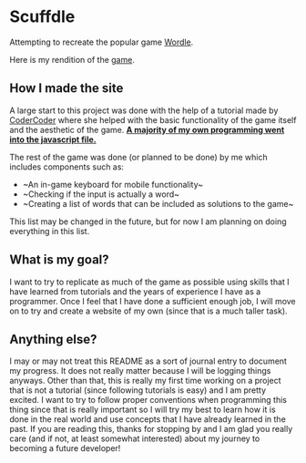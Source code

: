 # Scuffdle
Attempting to recreate the popular game [Wordle](https://www.nytimes.com/games/wordle/index.html).

Here is my rendition of the [game](https://wordle-clone-26g.pages.dev).

## How I made the site
A large start to this project was done with the help of a tutorial made by [CoderCoder](https://www.youtube.com/@TheCoderCoder) where she helped with the basic functionality of the game itself and the aesthetic of the game. <ins>**A majority of my own programming went into the javascript file.**</ins>

The rest of the game was done (or planned to be done) by me which includes components such as:
* ~An in-game keyboard for mobile functionality~
* ~Checking if the input is actually a word~
* ~Creating a list of words that can be included as solutions to the game~

This list may be changed in the future, but for now I am planning on doing everything in this list.

## What is my goal?
I want to try to replicate as much of the game as possible using skills that I have learned from tutorials and the years of experience I have as a programmer.
Once I feel that I have done a sufficient enough job, I will move on to try and create a website of my own (since that is a much taller task).

## Anything else?
I may or may not treat this README as a sort of journal entry to document my progress. It does not really matter because I will be logging things anyways. Other than that, this is really my first time working on a project that is not a tutorial (since following tutorials is easy) and I am pretty excited. I want to try to follow proper conventions when programming this thing since that is really important so I will try my best to learn how it is done in the real world and use concepts that I have already learned in the past. If you are reading this, thanks for stopping by and I am glad you really care (and if not, at least somewhat interested) about my journey to becoming a future developer!
